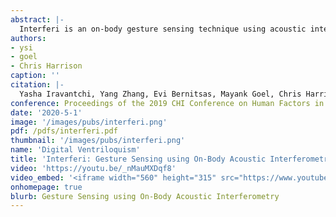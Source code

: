 ```yaml
---
abstract: |-
  Interferi is an on-body gesture sensing technique using acoustic interferometry. We use ultrasonic transducers resting on the skin to create acoustic interference patterns inside the wearer’s body, which interact with anatomical features in complex, yet characteristic ways. We focus on two areas of the body with great expressive power: the hands and face. For each, we built and tested a series of worn sensor configurations, which we used to identify useful transducer arrangements and machine learning fea-tures. We created final prototypes for the hand and face, which our study results show can support eleven- and nine-class gestures sets at 93.4% and 89.0% accuracy, re-spectively. We also evaluated our system in four continu-ous tracking tasks, including smile intensity and weight estimation, which never exceed 9.5% error. We believe these results show great promise and illuminate an inter-esting sensing technique for HCI applications.
authors:
- ysi
- goel
- Chris Harrison
caption: ''
citation: |-
  Yasha Iravantchi, Yang Zhang, Evi Bernitsas, Mayank Goel, Chris Harrison. Interferi: Gesture Sensing using On-Body Acoustic Interferometry. In Proceedings of the 2019 CHI Conference on Human Factors in Computing Systems (CHI 20), 2019
conference: Proceedings of the 2019 CHI Conference on Human Factors in Computing Systems (CHI ’20), 2020
date: '2020-5-1'
image: '/images/pubs/interferi.png'
pdf: /pdfs/interferi.pdf
thumbnail: '/images/pubs/interferi.png'
name: 'Digital Ventriloquism'
title: 'Interferi: Gesture Sensing using On-Body Acoustic Interferometry'
video: 'https://youtu.be/_nMauMXDqf8'
video_embed: '<iframe width="560" height="315" src="https://www.youtube.com/embed/_nMauMXDqf8" frameborder="0" allowfullscreen></iframe>'
onhomepage: true
blurb: Gesture Sensing using On-Body Acoustic Interferometry
---
```

